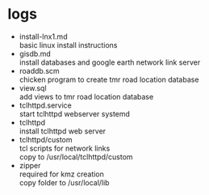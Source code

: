 
# logs
* install-lnx1.md    
    basic linux install instructions 
* gisdb.md  
    install databases and google earth network link server  
* roaddb.scm  
    chicken program to create tmr road location database  
* view.sql  
    add views to tmr road location database
* tclhttpd.service  
    start tclhttpd webserver systemd  
* tclhttpd  
    install tclhttpd web server  
* tclhttpd/custom  
    tcl scripts for network links  
    copy to /usr/local/tclhttpd/custom  
* zipper  
    required for kmz creation  
    copy folder to /usr/local/lib  
